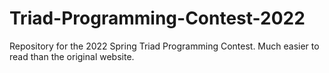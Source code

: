 # Triad-Programming-Contest-2022
Repository for the 2022 Spring Triad Programming Contest. Much easier to read than the original website. 
